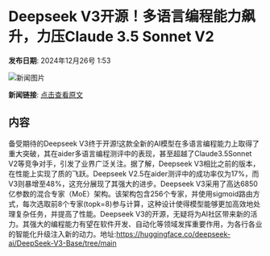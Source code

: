 # Deepseek V3开源！多语言编程能力飙升，力压Claude 3.5 Sonnet V2

**发布日期**: 2024年12月26号 1:53

![新闻图片](https://pic.chinaz.com/picmap/thumb/202308291638475569_2.jpg)

**新闻链接**: [点击查看原文](https://www.aibase.com/zh/news/14264)

## 内容

备受期待的Deepseek V3终于开源!这款全新的AI模型在多语言编程能力上取得了重大突破，其在aider多语言编程测评中的表现，甚至超越了Claude3.5Sonnet V2等竞争对手，引发了业界广泛关注。据了解，Deepseek V3相比之前的版本，在性能上实现了质的飞跃。Deepseek V2.5在aider测评中的成功率仅为17%，而V3则暴增至48%，这充分展现了其强大的进步。Deepseek V3采用了高达6850亿参数的混合专家（MoE）架构。该架构包含256个专家，并使用sigmoid路由方式，每次选取前8个专家(topk=8)参与计算，这种设计使得模型能够更加高效地处理复杂任务，并提高了性能。Deepseek V3的开源，无疑将为AI社区带来新的活力。其强大的编程能力有望在软件开发、自动化等领域发挥重要作用，为各行各业的智能化升级注入新的动力。地址:https://huggingface.co/deepseek-ai/DeepSeek-V3-Base/tree/main
